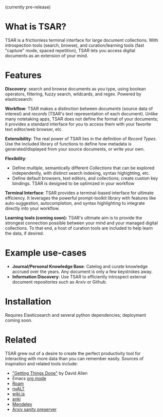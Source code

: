 (currently pre-release)

# What is TSAR?
TSAR is a frictionless terminal interface for large document collections.  With introspection tools (search, browse), and curation/learning tools (fast "capture" mode, spaced repetition), TSAR lets you access digital documents as an extension of your mind.

# Features
**Discovery**: search and browse documents as you type, using boolean operators, filtering, fuzzy search, wildcards, and regex.  Powered by elasticsearch:


**Workflow**: TSAR makes a distinction between *documents* (source data of interest) and *records* (TSAR's text representation of each document).  Unlike many notetaking apps, TSAR does not define the format of your documents; it provides a standard interface for you to access them with your favorite text editor/web browser, etc.

**Extensibility**: The real power of TSAR lies in the definition of *Record Types*.  Use the included library of functions to define how metadata is generated/displayed from your source documents, or write your own.

**Flexibility**:
- Define multiple, semantically different *Collections* that can be explored independently, with distinct search indexing, syntax highighting, etc.
- Define default browsers, text editors, and collections; create custom key bindings.  TSAR is designed to be optimized in your workflow

**Terminal Interface**: TSAR provides a terminal-based interface for ultimate efficiency.  It leverages the powerful prompt-toolkit library with features like auto-suggestion, autocompletion, and syntax highlighting to integrate directly into your workflow.

**Learning tools (coming soon):**  TSAR's ultimate aim is to provide the strongest connection possible between your mind and your managed digital collections.  To that end, a host of curation tools are included to help learn the data, if desired.


# Example use-cases
- **Journal/Personal Knowledge Base**: Catelog and curate knowledge accrued over the years.  Any document is only a few keystrokes away.
- **Information Discovery**: Use TSAR to efficiently introspect external document repositories such as Arxiv or Github.

# Installation
Requires Elasticsearch and several python dependencies; deployment coming soon.

# Related
TSAR grew out of a desire to create the perfect productivity tool for interacting with more data than you can remember easily.  Sources of inspiration and related tools include:

- ["Getting Things Done"](https://gettingthingsdone.com) by David Allen
- Emacs [org mode](https://orgmode.org)
- [Roam](https://roamresearch.com)
- [nvALT](https://nvultra.com)
- [wiki.js](https://wiki.js.org)
- [anki](https://www.google.com/search?client=safari&rls=en&q=anki&ie=UTF-8&oe=UTF-8)
- [Mendeley](https://www.mendeley.com/?interaction_required=true)
- [Arxiv sanity preserver](https://www.google.com/search?client=safari&rls=en&q=arxiv+sanity+preserver&ie=UTF-8&oe=UTF-8)
